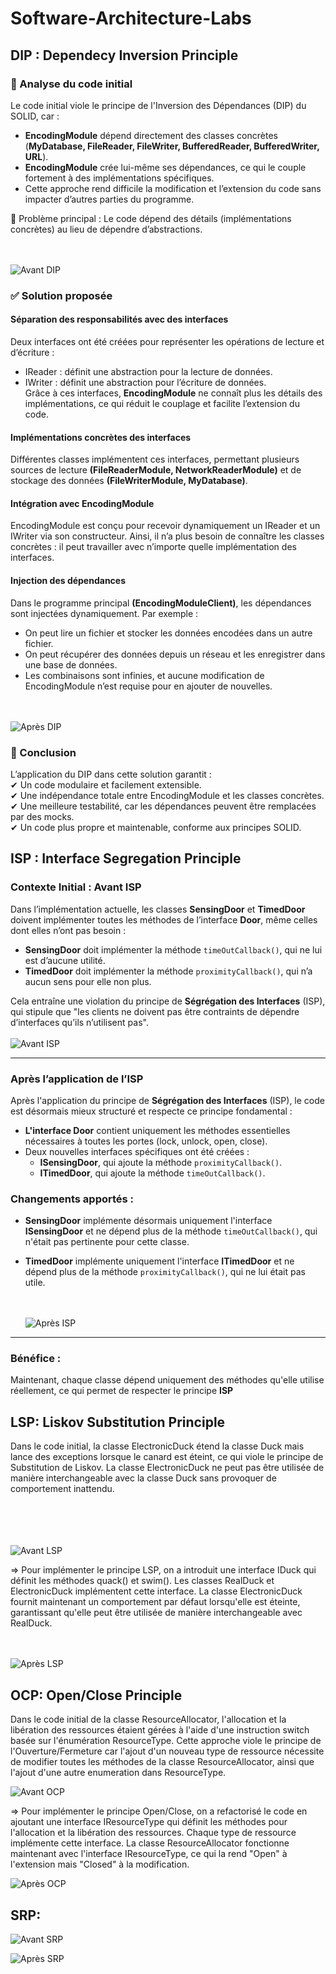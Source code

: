 # Software-Architecture-Labs
## DIP : Dependecy Inversion Principle
### 📌 Analyse du code initial
Le code initial viole le principe de l'Inversion des Dépendances (DIP) du SOLID, car :

* **EncodingModule** dépend directement des classes concrètes (**MyDatabase, FileReader, FileWriter, BufferedReader, BufferedWriter, URL**).
* **EncodingModule** crée lui-même ses dépendances, ce qui le couple fortement à des implémentations spécifiques.
* Cette approche rend difficile la modification et l’extension du code sans impacter d’autres parties du programme.  

🔴 Problème principal : Le code dépend des détails (implémentations concrètes) au lieu de dépendre d’abstractions.

<br><br>
![Avant DIP](SOLID\DIP\src\com\directi\training\dip\exercise\Diagramme_de_classe.png)

### ✅ Solution proposée
#### Séparation des responsabilités avec des interfaces
Deux interfaces ont été créées pour représenter les opérations de lecture et d’écriture :
* IReader : définit une abstraction pour la lecture de données.  
* IWriter : définit une abstraction pour l’écriture de données.  
Grâce à ces interfaces, **EncodingModule** ne connaît plus les détails des implémentations, ce qui réduit le couplage et facilite l’extension du code.
#### Implémentations concrètes des interfaces
Différentes classes implémentent ces interfaces, permettant plusieurs sources de lecture **(FileReaderModule, NetworkReaderModule)** et de stockage des données **(FileWriterModule, MyDatabase)**.
#### Intégration avec EncodingModule
EncodingModule est conçu pour recevoir dynamiquement un IReader et un IWriter via son constructeur.
Ainsi, il n’a plus besoin de connaître les classes concrètes : il peut travailler avec n’importe quelle implémentation des interfaces.
#### Injection des dépendances
Dans le programme principal **(EncodingModuleClient)**, les dépendances sont injectées dynamiquement.
Par exemple :
* On peut lire un fichier et stocker les données encodées dans un autre fichier.  
* On peut récupérer des données depuis un réseau et les enregistrer dans une base de données.  
* Les combinaisons sont infinies, et aucune modification de EncodingModule n’est requise pour en ajouter de nouvelles.  

<br><br>
![Après DIP](SOLID\DIP\src\com\directi\training\dip\ProposedSolution\Dip_Class_Diagram.png)

### 📌 Conclusion
L’application du DIP dans cette solution garantit :  
✔ Un code modulaire et facilement extensible.  
✔ Une indépendance totale entre EncodingModule et les classes concrètes.  
✔ Une meilleure testabilité, car les dépendances peuvent être remplacées par des mocks.  
✔ Un code plus propre et maintenable, conforme aux principes SOLID.


## ISP : Interface Segregation Principle 
### Contexte Initial : Avant ISP

Dans l’implémentation actuelle, les classes **SensingDoor** et **TimedDoor** doivent implémenter toutes les méthodes de l’interface **Door**, même celles dont elles n’ont pas besoin :

- **SensingDoor** doit implémenter la méthode `timeOutCallback()`, qui ne lui est d’aucune utilité.
- **TimedDoor** doit implémenter la méthode `proximityCallback()`, qui n’a aucun sens pour elle non plus.

Cela entraîne une violation du principe de **Ségrégation des Interfaces** (ISP), qui stipule que "les clients ne doivent pas être contraints de dépendre d’interfaces qu’ils n’utilisent pas".
<br><br>
![Avant ISP](SOLID\ISP\src\com\directi\training\isp\exercise\avant_ISP.png)

---

### Après l’application de l’ISP

Après l'application du principe de **Ségrégation des Interfaces** (ISP), le code est désormais mieux structuré et respecte ce principe fondamental :

- **L'interface Door** contient uniquement les méthodes essentielles nécessaires à toutes les portes (lock, unlock, open, close).
- Deux nouvelles interfaces spécifiques ont été créées :
    - **ISensingDoor**, qui ajoute la méthode `proximityCallback()`.
    - **ITimedDoor**, qui ajoute la méthode `timeOutCallback()`.

### Changements apportés :

- **SensingDoor** implémente désormais uniquement l'interface **ISensingDoor** et ne dépend plus de la méthode `timeOutCallback()`, qui n'était pas pertinente pour cette classe.
- **TimedDoor** implémente uniquement l'interface **ITimedDoor** et ne dépend plus de la méthode `proximityCallback()`, qui ne lui était pas utile.

  <br><br>
![Après ISP](SOLID\ISP\src\com\directi\training\isp\ProposedSolution\apres_ISP.png)

---

### Bénéfice :

Maintenant, chaque classe dépend uniquement des méthodes qu'elle utilise réellement, ce qui permet de respecter le principe **ISP** 


## LSP: Liskov Substitution Principle

Dans le code initial, la classe ElectronicDuck étend la classe Duck mais lance des exceptions lorsque le canard est éteint, ce qui viole le principe de Substitution de Liskov. 
La classe ElectronicDuck ne peut pas être utilisée de manière interchangeable avec la classe Duck sans provoquer de comportement inattendu.

<br><br>
<br><br>
![Avant LSP](SOLID\LSP\src\com\directi\training\lsp\exercise\UML_class.png)

=> Pour implémenter le principe LSP, on a introduit une interface IDuck qui définit les méthodes quack() et swim(). 
Les classes RealDuck et ElectronicDuck implémentent cette interface. La classe ElectronicDuck fournit maintenant un comportement par défaut lorsqu'elle est éteinte, garantissant qu'elle peut être utilisée de manière interchangeable avec RealDuck.

<br><br>
![Après LSP](SOLID\LSP\src\com\directi\training\lsp\proposed_solution\UML_class.png)

## OCP: Open/Close Principle
Dans le code initial de la classe ResourceAllocator, l'allocation et la libération des ressources étaient gérées à l'aide d'une instruction switch basée sur l'énumération ResourceType.
Cette approche viole le principe de l'Ouverture/Fermeture car l'ajout d'un nouveau type de ressource nécessite de modifier toutes les méthodes de la classe ResourceAllocator, ainsi que l'ajout d'une autre enumeration dans ResourceType.

![Avant OCP](SOLID\OCP\src\com\directi\training\ocp\exercise\UML_class.png)

=> Pour implémenter le principe Open/Close, on a refactorisé le code en ajoutant une interface IResourceType qui définit les méthodes pour l'allocation et la libération des ressources. 
Chaque type de ressource implémente cette interface. 
La classe ResourceAllocator fonctionne maintenant avec l'interface IResourceType, ce qui la rend "Open" à l'extension mais "Closed" à la modification.

![Après OCP](SOLID\OCP\src\com\directi\training\ocp\solution_exercice\UML_class.png)

## SRP: 

![Avant SRP](out\SOLID\SRP\src\com\directi\training\srp\exercise\InitialSolution\Initial_Solution.png)

![Après SRP](out\SOLID\SRP\src\com\directi\training\srp\proposed_solution\Proposed_Solution\Proposed_Solution.png)
